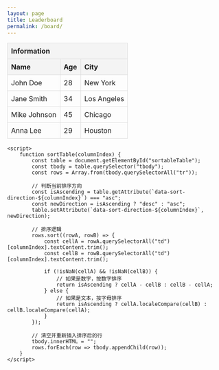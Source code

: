 ```yaml
---
layout: page
title: Leaderboard
permalink: /board/
---
```


<!DOCTYPE html>
<html lang="en">
<head>
    <meta charset="UTF-8">
    <meta name="viewport" content="width=device-width, initial-scale=1.0">
    <title>Sortable Table</title>
    <style>
        table {
            width: 100%;
            border-collapse: collapse;
        }
        th, td {
            padding: 8px;
            border: 1px solid #ddd;
            text-align: left;
        }
        th {
            background-color: #f4f4f4;
            cursor: pointer;
        }
    </style>
</head>
<body>
    <table id="sortableTable">
        <thead>
            <tr>
                <th colspan="3">Information</th>
            </tr>
            <tr>
                <th onclick="sortTable(0)">Name</th>
                <th onclick="sortTable(1)">Age</th>
                <th onclick="sortTable(2)">City</th>
            </tr>
        </thead>
        <tbody>
            <tr>
                <td>John Doe</td>
                <td>28</td>
                <td>New York</td>
            </tr>
            <tr>
                <td>Jane Smith</td>
                <td>34</td>
                <td>Los Angeles</td>
            </tr>
            <tr>
                <td>Mike Johnson</td>
                <td>45</td>
                <td>Chicago</td>
            </tr>
            <tr>
                <td>Anna Lee</td>
                <td>29</td>
                <td>Houston</td>
            </tr>
        </tbody>
    </table>

    <script>
        function sortTable(columnIndex) {
            const table = document.getElementById("sortableTable");
            const tbody = table.querySelector("tbody");
            const rows = Array.from(tbody.querySelectorAll("tr"));

            // 判断当前排序方向
            const isAscending = table.getAttribute(`data-sort-direction-${columnIndex}`) === "asc";
            const newDirection = isAscending ? "desc" : "asc";
            table.setAttribute(`data-sort-direction-${columnIndex}`, newDirection);

            // 排序逻辑
            rows.sort((rowA, rowB) => {
                const cellA = rowA.querySelectorAll("td")[columnIndex].textContent.trim();
                const cellB = rowB.querySelectorAll("td")[columnIndex].textContent.trim();

                if (!isNaN(cellA) && !isNaN(cellB)) {
                    // 如果是数字，按数字排序
                    return isAscending ? cellA - cellB : cellB - cellA;
                } else {
                    // 如果是文本，按字母排序
                    return isAscending ? cellA.localeCompare(cellB) : cellB.localeCompare(cellA);
                }
            });

            // 清空并重新插入排序后的行
            tbody.innerHTML = "";
            rows.forEach(row => tbody.appendChild(row));
        }
    </script>
</body>
</html>

